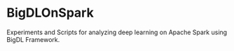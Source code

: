 # BigDLOnSpark
Experiments and Scripts for analyzing deep learning on Apache Spark using BigDL Framework.

